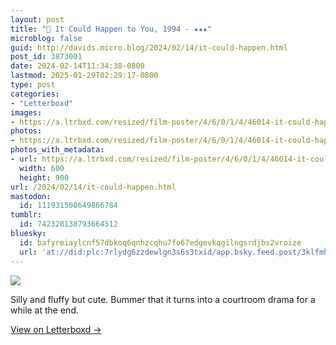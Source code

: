 ```yaml
---
layout: post
title: "🍿 It Could Happen to You, 1994 - ★★★"
microblog: false
guid: http://davids.micro.blog/2024/02/14/it-could-happen.html
post_id: 3873001
date: 2024-02-14T11:34:38-0800
lastmod: 2025-01-29T02:29:17-0800
type: post
categories:
- "Letterboxd"
images:
- https://a.ltrbxd.com/resized/film-poster/4/6/0/1/4/46014-it-could-happen-to-you-0-600-0-900-crop.jpg?v=5ebe1d5f09
photos:
- https://a.ltrbxd.com/resized/film-poster/4/6/0/1/4/46014-it-could-happen-to-you-0-600-0-900-crop.jpg?v=5ebe1d5f09
photos_with_metadata:
- url: https://a.ltrbxd.com/resized/film-poster/4/6/0/1/4/46014-it-could-happen-to-you-0-600-0-900-crop.jpg?v=5ebe1d5f09
  width: 600
  height: 900
url: /2024/02/14/it-could-happen.html
mastodon:
  id: 111931508649866784
tumblr:
  id: 742328138793664512
bluesky:
  id: bafyreiaylcnf57dbkoq6qnhzcqhu7fo67edgevkqgilngsrdjbs2vroize
  url: 'at://did:plc:7rlydg6zzdewlgn3s6s3txid/app.bsky.feed.post/3klfmh5hnak2k'
---
```

 <p><img src="https://a.ltrbxd.com/resized/film-poster/4/6/0/1/4/46014-it-could-happen-to-you-0-600-0-900-crop.jpg?v=5ebe1d5f09"/></p> <p>Silly and fluffy but cute. Bummer that it turns into a courtroom drama for a while at the end.</p> 
<p><a href="https://letterboxd.com/theschlaepfer/film/it-could-happen-to-you/">View on Letterboxd →</a></p>
